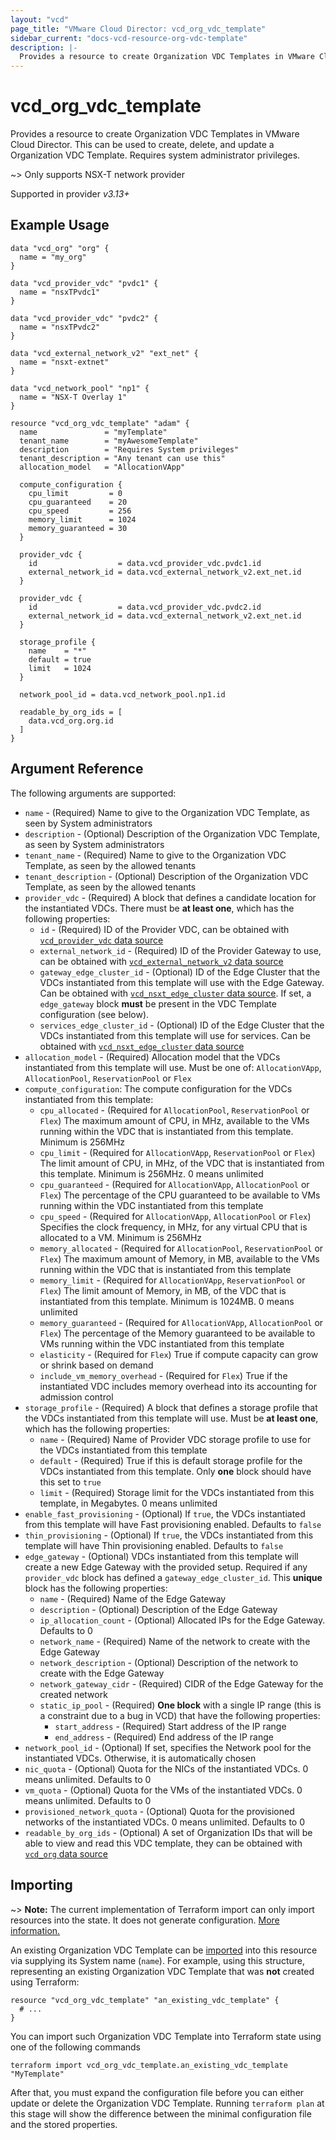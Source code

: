 ```yaml
---
layout: "vcd"
page_title: "VMware Cloud Director: vcd_org_vdc_template"
sidebar_current: "docs-vcd-resource-org-vdc-template"
description: |-
  Provides a resource to create Organization VDC Templates in VMware Cloud Director. This can be used to create, delete, and update a Organization VDC Template.
---
```


# vcd\_org\_vdc\_template

Provides a resource to create Organization VDC Templates in VMware Cloud Director. This can be used to create, delete, and update a Organization VDC Template.
Requires system administrator privileges.

~> Only supports NSX-T network provider

Supported in provider *v3.13+*

## Example Usage

```hcl
data "vcd_org" "org" {
  name = "my_org"
}

data "vcd_provider_vdc" "pvdc1" {
  name = "nsxTPvdc1"
}

data "vcd_provider_vdc" "pvdc2" {
  name = "nsxTPvdc2"
}

data "vcd_external_network_v2" "ext_net" {
  name = "nsxt-extnet"
}

data "vcd_network_pool" "np1" {
  name = "NSX-T Overlay 1"
}

resource "vcd_org_vdc_template" "adam" {
  name               = "myTemplate"
  tenant_name        = "myAwesomeTemplate"
  description        = "Requires System privileges"
  tenant_description = "Any tenant can use this"
  allocation_model   = "AllocationVApp"

  compute_configuration {
    cpu_limit         = 0
    cpu_guaranteed    = 20
    cpu_speed         = 256
    memory_limit      = 1024
    memory_guaranteed = 30
  }

  provider_vdc {
    id                  = data.vcd_provider_vdc.pvdc1.id
    external_network_id = data.vcd_external_network_v2.ext_net.id
  }

  provider_vdc {
    id                  = data.vcd_provider_vdc.pvdc2.id
    external_network_id = data.vcd_external_network_v2.ext_net.id
  }

  storage_profile {
    name    = "*"
    default = true
    limit   = 1024
  }

  network_pool_id = data.vcd_network_pool.np1.id

  readable_by_org_ids = [
    data.vcd_org.org.id
  ]
}
```

## Argument Reference

The following arguments are supported:

* `name` - (Required) Name to give to the Organization VDC Template, as seen by System administrators
* `description` - (Optional) Description of the Organization VDC Template, as seen by System administrators
* `tenant_name` - (Required) Name to give to the Organization VDC Template, as seen by the allowed tenants
* `tenant_description` - (Optional) Description of the Organization VDC Template, as seen by the allowed tenants
* `provider_vdc` - (Required) A block that defines a candidate location for the instantiated VDCs. There must be **at least one**, which has the following properties:
  * `id` - (Required) ID of the Provider VDC, can be obtained with
  [`vcd_provider_vdc` data source](/providers/vmware/vcd/latest/docs/data-sources/provider_vdc)
  * `external_network_id` - (Required) ID of the Provider Gateway to use, can be obtained with
  [`vcd_external_network_v2` data source](/providers/vmware/vcd/latest/docs/data-sources/external_network_v2)
  * `gateway_edge_cluster_id` - (Optional) ID of the Edge Cluster that the VDCs instantiated from this template will use with the Edge Gateway.
  Can be obtained with [`vcd_nsxt_edge_cluster` data source](/providers/vmware/vcd/latest/docs/data-sources/nsxt_edge_cluster).
  If set, a `edge_gateway` block **must** be present in the VDC Template configuration (see below).
  * `services_edge_cluster_id` - (Optional) ID of the Edge Cluster that the VDCs instantiated from this template will use for services.
  Can be obtained with [`vcd_nsxt_edge_cluster` data source](/providers/vmware/vcd/latest/docs/data-sources/nsxt_edge_cluster)
* `allocation_model` - (Required) Allocation model that the VDCs instantiated from this template will use.
  Must be one of: `AllocationVApp`, `AllocationPool`, `ReservationPool` or  `Flex`
* `compute_configuration`: The compute configuration for the VDCs instantiated from this template:
  * `cpu_allocated` - (Required for `AllocationPool`, `ReservationPool` or `Flex`) The maximum amount of CPU, in MHz, available to the VMs running within the VDC that is instantiated from this template. Minimum is 256MHz
  * `cpu_limit` - (Required for `AllocationVApp`, `ReservationPool` or `Flex`) The limit amount of CPU, in MHz, of the VDC that is instantiated from this template. Minimum is 256MHz. 0 means unlimited
  * `cpu_guaranteed` - (Required for `AllocationVApp`, `AllocationPool` or `Flex`) The percentage of the CPU guaranteed to be available to VMs running within the VDC instantiated from this template
  * `cpu_speed` - (Required for `AllocationVApp`, `AllocationPool` or `Flex`) Specifies the clock frequency, in MHz, for any virtual CPU that is allocated to a VM. Minimum is 256MHz
  * `memory_allocated` - (Required for `AllocationPool`, `ReservationPool` or `Flex`) The maximum amount of Memory, in MB, available to the VMs running within the VDC that is instantiated from this template
  * `memory_limit` - (Required for `AllocationVApp`, `ReservationPool` or `Flex`) The limit amount of Memory, in MB, of the VDC that is instantiated from this template. Minimum is 1024MB. 0 means unlimited
  * `memory_guaranteed` - (Required for `AllocationVApp`, `AllocationPool` or `Flex`) The percentage of the Memory guaranteed to be available to VMs running within the VDC instantiated from this template
  * `elasticity` - (Required for `Flex`) True if compute capacity can grow or shrink based on demand
  * `include_vm_memory_overhead` - (Required for `Flex`) True if the instantiated VDC includes memory overhead into its accounting for admission control
* `storage_profile` - (Required) A block that defines a storage profile that the VDCs instantiated from this template will use. Must be **at least one**, which has the following properties:
  * `name` - (Required) Name of Provider VDC storage profile to use for the VDCs instantiated from this template
  * `default` - (Required) True if this is default storage profile for the VDCs instantiated from this template. Only **one** block should have this set to `true`
  * `limit` - (Required) Storage limit for the VDCs instantiated from this template, in Megabytes. 0 means unlimited
* `enable_fast_provisioning` - (Optional) If `true`, the VDCs instantiated from this template will have Fast provisioning enabled. Defaults to `false`
* `thin_provisioning` - (Optional) If `true`, the VDCs instantiated from this template will have Thin provisioning enabled. Defaults to `false`
* `edge_gateway` - (Optional) VDCs instantiated from this template will create a new Edge Gateway with the provided setup. Required if any `provider_vdc` block
  has defined a `gateway_edge_cluster_id`. This **unique** block has the following properties:
  * `name` - (Required) Name of the Edge Gateway
  * `description` - (Optional) Description of the Edge Gateway
  * `ip_allocation_count` - (Optional) Allocated IPs for the Edge Gateway. Defaults to 0
  * `network_name` - (Required) Name of the network to create with the Edge Gateway
  * `network_description` - (Optional) Description of the network to create with the Edge Gateway
  * `network_gateway_cidr` - (Required) CIDR of the Edge Gateway for the created network
  * `static_ip_pool` - (Required) **One block** with a single IP range (this is a constraint due to a bug in VCD) that have the following properties:
    * `start_address` - (Required) Start address of the IP range
    * `end_address` - (Required) End address of the IP range
* `network_pool_id` - (Optional) If set, specifies the Network pool for the instantiated VDCs. Otherwise, it is automatically chosen
* `nic_quota` - (Optional) Quota for the NICs of the instantiated VDCs. 0 means unlimited. Defaults to 0
* `vm_quota` - (Optional) Quota for the VMs of the instantiated VDCs. 0 means unlimited. Defaults to 0
* `provisioned_network_quota` - (Optional) Quota for the provisioned networks of the instantiated VDCs. 0 means unlimited. Defaults to 0
* `readable_by_org_ids` - (Optional) A set of Organization IDs that will be able to view and read this VDC template, they can be obtained with
  [`vcd_org` data source](/providers/vmware/vcd/latest/docs/data-sources/org)

## Importing

~> **Note:** The current implementation of Terraform import can only import resources into the state. It does not generate
configuration. [More information.][docs-import]

An existing Organization VDC Template can be [imported][docs-import] into this resource via supplying its System name (`name`).
For example, using this structure, representing an existing Organization VDC Template that was **not** created using Terraform:

```hcl
resource "vcd_org_vdc_template" "an_existing_vdc_template" {
  # ...
}
```

You can import such Organization VDC Template into Terraform state using one of the following commands

```
terraform import vcd_org_vdc_template.an_existing_vdc_template "MyTemplate"
```

After that, you must expand the configuration file before you can either update or delete the Organization VDC Template. Running `terraform plan`
at this stage will show the difference between the minimal configuration file and the stored properties.

[docs-import]:https://www.terraform.io/docs/import/
